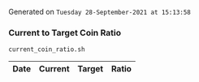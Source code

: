 Generated on `Tuesday 28-September-2021 at 15:13:58`

### Current to Target Coin Ratio
`current_coin_ratio.sh`

Date|Current|Target|Ratio
---|---|---|---
